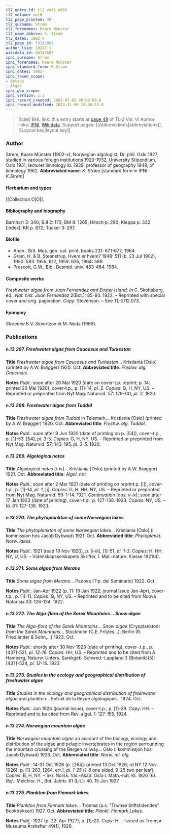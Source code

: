 ```yaml
---
tl2_entry_id: tl2_vol6_0060
tl2_volume: vol6
tl2_page_printed: 49
tl2_surname: Strøm
tl2_forenames: Kaare Münster
tl2_name_abbrev: K. Strøm
tl2_dates: 1902-x
tl2_page_id: 33212053
author_lsid: 10222-1
wikidata_id: Q6343507
ipni_surname: Strøm
ipni_forenames: Kaare Münster
ipni_standard_form: K.Strøm
ipni_dates: 1902-
ipni_taxon_scope: 
- Botany
- Algae
ipni_geo_scope: 
ipni_version: 1.3
ipni_record_created: 2003-07-02 00:00:00.0
ipni_record_modified: 2013-11-06 10:00:52.0
---
```


> [!cite] BHL link: this entry starts at [page 49](https://www.biodiversitylibrary.org/page/33212053) of TL-2 Vol. VI
> Author links: [IPNI](https://www.ipni.org/a/10222-1), [Wikidata](https://www.wikidata.org/wiki/Q6343507). Support pages: [[Abbreviations|abbreviations]], [[Layout key|layout key]]

### Author

Strøm, Kaare Münster (1902-x), Norwegian algologist; Dr. phil. Oslo 1927; studied in various foreign institutions 1920-1932, University Stipendium, Oslo 1931; lecturer limnology ib. 1939; professor of geography 1948, of limnology 1962. 
**Abbreviated name**: *K. Strøm* \[standard form in IPNI: *K.Strøm*\]

#### Herbarium and types

[[Collection O|O]].

#### Bibliography and biography

Barnhart 3: 340; BJI 2: 173; BM 8: 1265; Hirsch p. 290; Kleppa p. 332 \[index\]; KR p. 672; Tucker 3: 297.

#### Biofile

- Anon., Brit. Mus. gen. cat. print. books 231: 671-672. 1964.
- Gram, H. & B. Steenstrup, Hvem er hvem? 1948: 511 (b. 23 Jul 1902), 1950: 583. 1955: 612, 1959: 635, 1964: 586.
- Prescott, G.W., Bibl. Desmid. univ. 483-484. 1984.

#### Composite works

*Freshwater algae from Juan Fernandez and Easter Island, in* C. Skottsberg, ed., *Nat. hist. Juan Fernandez* 2(Bot.): 85-93. 1922. – Reprinted with special cover and orig. pagination. *Copy*: Stevenson. – See TL-2/12.073.

#### Eponymy

*Stroemia* B.V. Skvortzov et M. Noda (1969).

### Publications

##### n.13.267. Freshwater algae from Caucasus and Turkestan

**Title**
*Freshwater algae from Caucasus and Turkestan*... Kristiania \[Oslo\] (printed by A.W. Brøgger) 1920. Oct.
**Abbreviated title**: *Freshw. alg. Caucasus*.

**Notes**
*Publ*.: soon after 20 Mai 1920 (date on cover-t.p. reprint; p. 14: printed 20 Mai 1920), cover-t.p., p. \[1\]-14, *pl. 2. Copies*: G, H, NY, US. – Reprinted or preprinted from Nyt Mag. Naturvid. 57: 129-141, *pl. 2.* 1920.

##### n.13.268. Freshwater algae from Tuddal

**Title**
*Freshwater algae from Tuddal* in Telemark... Kristiania \[Oslo\] (printed by A.W. Brøgger) 1920. Oct.
**Abbreviated title**: *Freshw. alg. Tuddal*.

**Notes**
*Publ*.: soon after 9 Jun 1920 (date of printing on p. \[54\]), cover-t.p., p. \[1\]-53, \[54\], *pl. 3*-5. *Copies*: G, H, NY, US. – Reprinted or preprinted from Nyt Mag. Naturvid. 57: 143-195. *pl. 3-5.* 1920.

##### n.13.269. Algological notes

**Title**
*Algological notes* \[i-iv\]... Kristiania \[Oslo\] (printed by A.W. Brøgger) 1921. Oct.
**Abbreviated title**: *Algol. not.*

**Notes**
*Publ*.: soon after 2 Mar 1921 (date of printing on reprint p. \[i\]), cover-t.p., p. \[1\]-14, *pl. 1*, \[i\]. *Copies*: G, H, HH, NY, US. – Reprinted or preprinted from Nyt Mag. Naturvid. 59: 1-14. 1921.
*Continuation* \[*nos. v-ix*\]: soon after 17 Jan 1923 (date of printing), cover-t.p., p. 127-138. 1923. *Copies*: NY, US. – Id. 61: 127-138. 1923.

##### n.13.270. The phytoplankton of some Norwegian lakes

**Title**
*The phytoplankton of some Norwegian lakes*... Kristiania \[Oslo\] (i kommission hos Jacob Dybwad) 1921. Oct.
**Abbreviated title**: *Phytoplankt. Norw. lakes*.

**Notes**
*Publ*.: 1921 (read 19 Nov 1920), p. \[i-iii\], \[1\]-51, *pl. 1-3. Copies*: H, HH, NY, U, US. – Videnskapsselskapets Skrifter, I. Mat.-naturv. Klasse 1921(4).

##### n.13.271. Some algae from Merano

**Title**
*Some algae from Merano*... Padova (Tip. del Seminario) 1922. Oct.

**Notes**
*Publ*.: Jan-Apr 1922 (p. 11: 18 Jan 1922; journal issue Jan-Apr), cover-t.p., p. \[1\]-11.
*Copies*: G, NY, US. – Reprinted and to be cited from Nuova Notarisia 33: 126-134. 1922.

##### n.13.272. The Alga-flora of the Sarek Mountains... Snow algae

**Title**
*The Alga-flora of the Sarek Mountains... Snow algae* (Cryoplankton) *from the Sarek Mountains*... Stockholm (C.E. Fritzes...), Berlin (R. Friedländer & Sohn,...) 1923. Oct.

**Notes**
*Publ*.: shortly after 30 Nov 1923 (date of printing), cover-.t.p., p. \[437\]-521, *pl. 12-16. Copies*: HH, US. – Reprinted and to be cited from A. Hamberg, Naturw. Unters. Sarekgeb. Schwed.-Lappland 3 (Botanik)(5): \[437\]-524, *pl. 12-16.* 1923.

##### n.13.273. Studies in the ecology and geographical distribution of freshwater algae

**Title**
*Studies in the ecology and geographical distribution of freshwater algae* and plankton... Extrait de la Revue algologique... 1924. Oct.

**Notes**
*Publ*.: Jun 1924 (journal issue), cover-t.p., p. \[1\]-29. *Copy*: HH. – Reprinted and to be cited from Rev. algol. 1: 127-155. 1924.

##### n.13.274. Norwegian mountain algae

**Title**
*Norwegian mountain algae* an account of the biology, ecology and distribution of the algae and pelagic invertebrates in the region surrounding the mountain crossing of the Bergen railway... Oslo (i kommissjon hos Jacob Dybwad) 1926. Oct.
**Abbreviated title**: *Norw. ml. alg.*

**Notes**
*Publ*.: 14-31 Oct 1926 (p. \[264\]: printed 13 Oct 1926; rd NY 12 Nov 1926), p. \[1\]-263, \[264, err.\], *pl. 1-25* (*1-8* one sided, 9-25 two per leaf). *Copies*: B, H, NY. – Skr. Norsk. Vid.-Akad. Oslo I. Math.-nat. Kl. 1926 (6).
*Ref*.: Melchior, H., Bot. Jahrb. 61 (Lit.): 40. 15 Jun 1927.

##### n.13.275. Plankton from Finmark lakes

**Title**
*Plankton from Finmark lakes*... Tromsø (a.s. "Tromsø Stiftstidendes" Booktrykkeri) 1927. Oct.
**Abbreviated title**: *Plankt. Finmark Lakes*.

**Notes**
*Publ*.: 1927 (p. 22: Apr 1927), p. \[1\]-23. *Copy*: H. – Issued as Tromsø Museums Årshefter 49(1), 1926.

